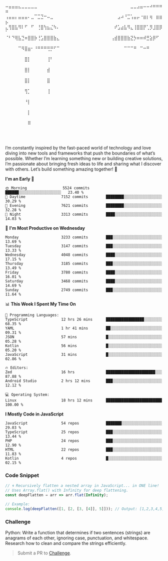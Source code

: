 ⠤⣤⣤⣤⣄⣀⣀⣀⣀⣀⠀⠀⠀⠀⠀⠀⠀⠀⠀⠀⠀⠀⠀⠀⠀⠀⠀⠀⠀⠀⠀⠀⠀⠀⠀⠀⠀⠀⠀⣀⣀⣠⣤⠤⠤⠴⠶⠶⠶⠶
⢠⣤⣤⡄⣤⣤⣤⠄⣀⠉⣉⣙⠒⠤⣀⠀⠀⠀⠀⠀⠀⠀⠀⠀⠀⠀⠀⠀⠀⠀⠀⠀⠀⠀⠀⣠⠴⠘⣉⢡⣤⡤⠐⣶⡆⢶⠀⣶⣶⡦
⣄⢻⣿⣧⠻⠇⠋⠀⠋⠀⢘⣿⢳⣦⣌⠳⠄⠀⠀⠀⠀⠀⠀⠀⠀⠀⠀⠀⠀⠀⠀⠀⠀⠀⠞⣡⣴⣧⠻⣄⢸⣿⣿⡟⢁⡻⣸⣿⡿⠁
⠈⠃⠙⢿⣧⣙⠶⣿⣿⡷⢘⣡⣿⣿⣿⣷⣄⠀⠀⠀⠀⠀⠀⠀⠀⠀⠀⠀⠀⠀⠀⠀⠀⢠⣾⣿⣿⣿⣷⣝⡳⠶⠶⠾⣛⣵⡿⠋⠀⠀
⠀⠀⠀⠀⠉⠻⣿⣶⠂⠘⠛⠛⠛⢛⡛⠋⠉⠀⠀⠀⠀⠀⠀⠀⠀⠀⠀⠀⠀⠀⠀⠀⠀⠀⠀⠀⠀⠉⠉⠉⠛⠀⠉⠒⠛⠀⠀⠀⠀⠀
⠀⠀⠀⠀⠀⠀⣿⡇⠀⠀⠀⠀⠀⢸⠃⠀⠀⠀⠀⠀⠀⠀⠀⠀⠀⠀⠀⠀⠀⠀⠀⠀⠀⠀⠀⠀⠀⠀⠀⠀⠀⠀⠀⠀⠀⠀⠀⠀⠀⠀
⠀⠀⠀⠀⠀⠀⣿⡇⠀⠀⠀⠀⠀⣾⠀⠀⠀⠀⠀⠀⠀⠀⠀⠀⠀⠀⠀⠀⠀⠀⠀⠀⠀⠀⠀⠀⠀⠀⠀⠀⠀⠀⠀⠀⠀⠀⠀⠀⠀⠀
⠀⠀⠀⠀⠀⠀⣿⡇⠀⠀⠀⠀⠀⣿⠀⠀⠀⠀⠀⠀⠀⠀⠀⠀⠀⠀⠀⠀⠀⠀⠀⠀⠀⠀⠀⠀⠀⠀⠀⠀⠀⠀⠀⠀⠀⠀⠀⠀⠀⠀
⠀⠀⠀⠀⠀⠀⢻⡁⠀⠀⠀⠀⠀⢸⠀⠀⠀⠀⠀⠀⠀⠀⠀⠀⠀⠀⠀⠀⠀⠀⠀⠀⠀⠀⠀⠀⠀⠀⠀⠀⠀⠀⠀⠀⠀⠀⠀⠀⠀⠀
⠀⠀⠀⠀⠀⠀⠘⡇⠀⠀⠀⠀⠀⠀⠀⠀⠀⠀⠀⠀⠀⠀⠀⠀⠀⠀⠀⠀⠀⠀⠀⠀⠀⠀⠀⠀⠀⠀⠀⠀⠀⠀⠀⠀⠀⠀⠀⠀⠀⠀
⠀⠀⠀⠀⠀⠀⠀⡇⠀⠀⠀⠀⠀⠀⠀⠀⠀⠀⠀⠀⠀⠀⠀⠀⠀⠀⠀⠀⠀⠀⠀⠀⠀⠀⠀⠀⠀⠀⠀⠀⠀⠀⠀⠀⠀⠀⠀⠀⠀⠀
⠀⠀⠀⠀⠀⠀⠀⠿⠀⠀⠀⠀⠀⠀⠀⠀⠀⠀⠀⠀⠀⠀⠀⠀⠀⠀⠀⠀⠀⠀⠀⠀⠀⠀⠀⠀⠀⠀⠀⠀⠀⠀⠀⠀⠀⠀⠀⠀⠀⠀

⠀⠀⠀⠀⠀

I’m constantly inspired by the fast-paced world of technology and love diving into new tools and frameworks that push the boundaries of what’s possible. Whether I’m learning something new or building creative solutions, I’m passionate about bringing fresh ideas to life and sharing what I discover with others. Let’s build something amazing together! 🚀

<!--START_SECTION:header-->
**I'm an Early 🐤** 

```text
🌞 Morning                5524 commits        ██████░░░░░░░░░░░░░░░░░░░   23.40 % 
🌆 Daytime                7152 commits        ████████░░░░░░░░░░░░░░░░░   30.29 % 
🌃 Evening                7621 commits        ████████░░░░░░░░░░░░░░░░░   32.28 % 
🌙 Night                  3313 commits        ████░░░░░░░░░░░░░░░░░░░░░   14.03 % 
```
📅 **I'm Most Productive on Wednesday** 

```text
Monday                   3233 commits        ███░░░░░░░░░░░░░░░░░░░░░░   13.69 % 
Tuesday                  3147 commits        ███░░░░░░░░░░░░░░░░░░░░░░   13.33 % 
Wednesday                4048 commits        ████░░░░░░░░░░░░░░░░░░░░░   17.15 % 
Thursday                 3185 commits        ███░░░░░░░░░░░░░░░░░░░░░░   13.49 % 
Friday                   3780 commits        ████░░░░░░░░░░░░░░░░░░░░░   16.01 % 
Saturday                 3468 commits        ████░░░░░░░░░░░░░░░░░░░░░   14.69 % 
Sunday                   2749 commits        ███░░░░░░░░░░░░░░░░░░░░░░   11.64 % 
```


📊 **This Week I Spent My Time On** 

```text
💬 Programming Languages: 
TypeScript               12 hrs 26 mins      █████████████████░░░░░░░░   68.35 % 
YAML                     1 hr 41 mins        ██░░░░░░░░░░░░░░░░░░░░░░░   09.31 % 
JSON                     57 mins             █░░░░░░░░░░░░░░░░░░░░░░░░   05.28 % 
Kotlin                   56 mins             █░░░░░░░░░░░░░░░░░░░░░░░░   05.20 % 
JavaScript               31 mins             █░░░░░░░░░░░░░░░░░░░░░░░░   02.86 % 

🔥 Editors: 
Zed                      16 hrs              ██████████████████████░░░   87.88 % 
Android Studio           2 hrs 12 mins       ███░░░░░░░░░░░░░░░░░░░░░░   12.12 % 

💻 Operating System: 
Linux                    18 hrs 12 mins      █████████████████████████   100.00 % 
```

**I Mostly Code in JavaScript** 

```text
JavaScript               54 repos            ███████░░░░░░░░░░░░░░░░░░   29.03 % 
TypeScript               25 repos            ███░░░░░░░░░░░░░░░░░░░░░░   13.44 % 
PHP                      24 repos            ███░░░░░░░░░░░░░░░░░░░░░░   12.90 % 
HTML                     22 repos            ███░░░░░░░░░░░░░░░░░░░░░░   11.83 % 
Kotlin                   4 repos             █░░░░░░░░░░░░░░░░░░░░░░░░   02.15 % 
```




<!--END_SECTION:header-->

<!--START_SECTION:footer-->
### Code Snippet
```js
// 🌀 Recursively flatten a nested array in JavaScript... in ONE line!
// Uses Array.flat() with Infinity for deep flattening.
const deepFlatten = arr => arr.flat(Infinity);

// Example:
console.log(deepFlatten([1, [2, [3, [4]], 5]])); // Output: [1,2,3,4,5]
```
### Challenge
Python: Write a function that determines if two sentences (strings) are anagrams of each other, ignoring case, punctuation, and whitespace. Research how to clean and compare the strings efficiently.
<!--END_SECTION:footer-->
> Submit a PR to [Challenge](https://github.com/mrepol742/challenge/fork).

